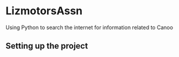 # LizmotorsAssn
Using Python to search the internet for information related to Canoo

## Setting up the project

